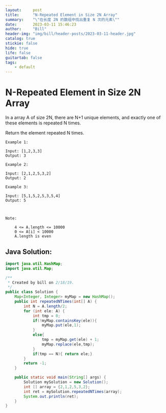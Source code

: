 ```yaml
---
layout:     post
title:      "N-Repeated Element in Size 2N Array"
summary:    "\"在长度 2N 的数组中找出重复 N 次的元素\""
date:       2023-03-11 15:46:23
author:     "Bill"
header-img: "img/bill/header-posts/2023-03-11-header.jpg"
catalog: true
stickie: false
hide: true
life: false
guitartab: false
tags:
    - default
---
```


# N-Repeated Element in Size 2N Array

In a array A of size 2N, there are N+1 unique elements, and exactly one of these elements is repeated N times.

Return the element repeated N times.

```
Example 1:

Input: [1,2,3,3]
Output: 3

Example 2:

Input: [2,1,2,5,3,2]
Output: 2

Example 3:

Input: [5,1,5,2,5,3,5,4]
Output: 5



Note:

    4 <= A.length <= 10000
    0 <= A[i] < 10000
    A.length is even
```


## Java Solution:

```java
import java.util.HashMap;
import java.util.Map;

/**
 * Created by bill on 2/18/19.
 */
public class Solution {
    Map<Integer, Integer> myMap = new HashMap();
    public int repeatedNTimes(int[] A) {
        int N = A.length/2;
        for (int ele: A) {
            int tmp = 0;
            if(!myMap.containsKey(ele)){
                myMap.put(ele,1);
            }
            else{
                tmp = myMap.get(ele) + 1;
                myMap.replace(ele,tmp);
            }
            if(tmp == N){ return ele;}
        }
        return -1;
    }

    public static void main(String[] args) {
        Solution mySolution = new Solution();
        int [] array = {2,1,2,5,3,2};
        int ret = mySolution.repeatedNTimes(array);
        System.out.println(ret);
    }
}
```

